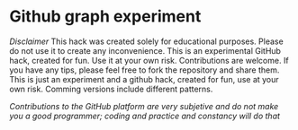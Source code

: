 # Github graph experiment

*Disclaimer* This hack was created solely for educational purposes. Please do not use it to create any inconvenience. This is an experimental GitHub hack, created for fun. Use it at your own risk. Contributions are welcome. If you have any tips, please feel free to fork the repository and share them.
This is just an experiment and a github hack, created for fun, use at your own risk. 
Comming versions include different patterns.

*Contributions to the GitHub platform are very subjetive and do not make you a good programmer; coding and practice and constancy will do that*

